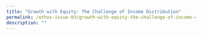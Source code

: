 ```yaml
---
title: "Growth with Equity: The Challenge of Income Distribution"
permalink: /ethos-issue-03/growth-with-equity-the-challenge-of-income-distribution/
description: ""
---
```

